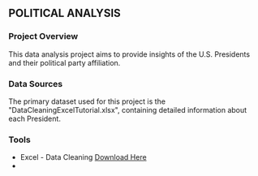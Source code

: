 ## POLITICAL ANALYSIS

### Project Overview 
This data analysis project aims to provide insights of the U.S. Presidents and their political party affiliation. 

### Data Sources
The primary dataset used for this project is the "DataCleaningExcelTutorial.xlsx", containing detailed information about each President. 

### Tools 
- Excel - Data Cleaning [Download Here](https://microsoft.com)
- 

  
